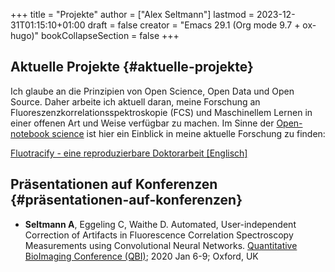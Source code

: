 +++
title = "Projekte"
author = ["Alex Seltmann"]
lastmod = 2023-12-31T01:15:10+01:00
draft = false
creator = "Emacs 29.1 (Org mode 9.7 + ox-hugo)"
bookCollapseSection = false
+++

## Aktuelle Projekte {#aktuelle-projekte}

Ich glaube an die Prinzipien von Open Science, Open Data und Open Source.
Daher arbeite ich aktuell daran, meine Forschung an
Fluoreszenzkorrelationsspektroskopie (FCS) und Maschinellem Lernen in einer
offenen Art und Weise verfügbar zu machen. Im Sinne der [Open-notebook
science](https://en.wikipedia.org/wiki/Open-notebook_science) ist hier ein Einblick in meine aktuelle Forschung zu finden:

<a href="https://aseltmann.github.io/fluotracify/">Fluotracify - eine reproduzierbare Doktorarbeit [Englisch]</a>


## Präsentationen auf Konferenzen {#präsentationen-auf-konferenzen}

-   **Seltmann A**, Eggeling C, Waithe D. Automated, User-independent Correction of
    Artifacts in Fluorescence Correlation Spectroscopy Measurements using
    Convolutional Neural Networks. [Quantitative BioImaging Conference (QBI)](https://www.quantitativebioimaging.com/qbi2020/); 2020
    Jan 6-9; Oxford, UK
